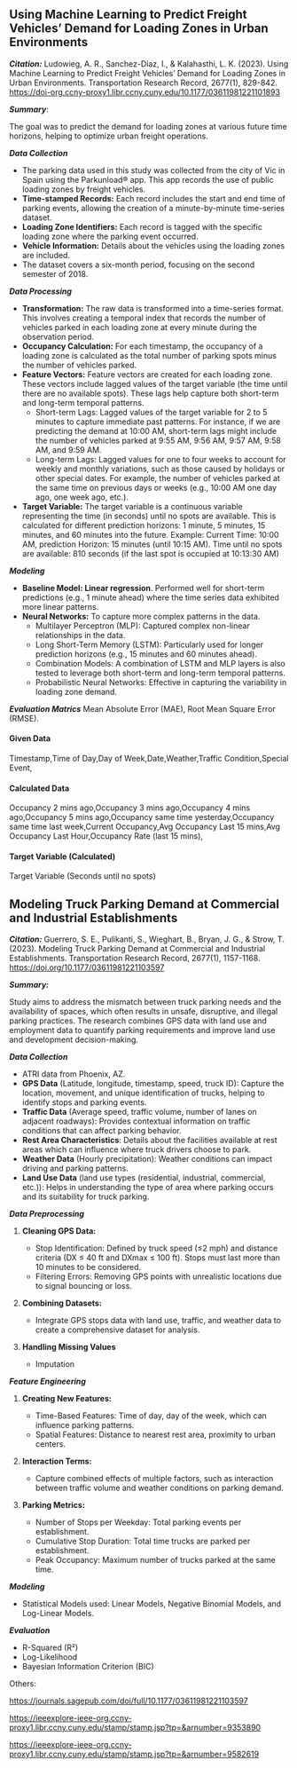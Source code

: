 ## Using Machine Learning to Predict Freight Vehicles’ Demand for Loading Zones in Urban Environments

***Citation:*** Ludowieg, A. R., Sanchez-Diaz, I., & Kalahasthi, L. K. (2023). Using Machine Learning to Predict Freight Vehicles’ Demand for Loading Zones in Urban Environments. Transportation Research Record, 2677(1), 829-842. https://doi-org.ccny-proxy1.libr.ccny.cuny.edu/10.1177/03611981221101893

***Summary***:

The goal was to predict the demand for loading zones at various future time horizons, helping to optimize urban freight operations. 

***Data Collection***
- The parking data used in this study was collected from the city of Vic in Spain using the Parkunload® app. This app records the use of public loading zones by freight vehicles.
- **Time-stamped Records:** Each record includes the start and end time of parking events, allowing the creation of a minute-by-minute time-series dataset.
- **Loading Zone Identifiers:** Each record is tagged with the specific loading zone where the parking event occurred.
- **Vehicle Information:** Details about the vehicles using the loading zones are included.
- The dataset covers a six-month period, focusing on the second semester of 2018.

***Data Processing***
-  **Transformation:** The raw data is transformed into a time-series format. This involves creating a temporal index that records the number of vehicles parked in each loading zone at every minute during the observation period.
-  **Occupancy Calculation:** For each timestamp, the occupancy of a loading zone is calculated as the total number of parking spots minus the number of vehicles parked.
-  **Feature Vectors:** Feature vectors are created for each loading zone. These vectors include lagged values of the target variable (the time until there are no available spots). These lags help capture both short-term and long-term temporal patterns.
    -   Short-term Lags: Lagged values of the target variable for 2 to 5 minutes to capture immediate past patterns.
        For instance, if we are predicting the demand at 10:00 AM, short-term lags might include the number of vehicles parked at 9:55 AM, 9:56 AM, 9:57 AM, 9:58 AM, and 9:59 AM.
    -   Long-term Lags: Lagged values for one to four weeks to account for weekly and monthly variations, such as those caused by holidays or other special dates.
        For example, the number of vehicles parked at the same time on previous days or weeks (e.g., 10:00 AM one day ago, one week ago, etc.).
-  **Target Variable:** The target variable is a continuous variable representing the time (in seconds) until no spots are available. This is calculated for different prediction horizons: 1 minute, 5 minutes, 15 minutes, and 60 minutes into the future.
      Example: Current Time: 10:00 AM, prediction Horizon: 15 minutes (until 10:15 AM). Time until no spots are available: 810 seconds (if the last spot is occupied at 10:13:30 AM)


***Modeling***
- **Baseline Model: Linear regression**. Performed well for short-term predictions (e.g., 1 minute ahead) where the time series data exhibited more linear patterns.
- **Neural Networks:** To capture more complex patterns in the data.
     - Multilayer Perceptron (MLP): Captured complex non-linear relationships in the data.
     - Long Short-Term Memory (LSTM): Particularly used for longer prediction horizons (e.g., 15 minutes and 60 minutes ahead).
     - Combination Models: A combination of LSTM and MLP layers is also tested to leverage both short-term and long-term temporal patterns.
     - Probabilistic Neural Networks: Effective in capturing the variability in loading zone demand.

***Evaluation Matrics***
Mean Absolute Error (MAE), Root Mean Square Error (RMSE).

#### Given Data
Timestamp,Time of Day,Day of Week,Date,Weather,Traffic Condition,Special Event,
#### Calculated Data
Occupancy 2 mins ago,Occupancy 3 mins ago,Occupancy 4 mins ago,Occupancy 5 mins ago,Occupancy same time yesterday,Occupancy same time last week,Current Occupancy,Avg Occupancy Last 15 mins,Avg Occupancy Last Hour,Occupancy Rate (last 15 mins),
#### Target Variable (Calculated)
Target Variable (Seconds until no spots)


## Modeling Truck Parking Demand at Commercial and Industrial Establishments

***Citation:*** Guerrero, S. E., Pulikanti, S., Wieghart, B., Bryan, J. G., & Strow, T. (2023). Modeling Truck Parking Demand at Commercial and Industrial Establishments. Transportation Research Record, 2677(1), 1157-1168. https://doi.org/10.1177/03611981221103597

***Summary:***

Study aims to address the mismatch between truck parking needs and the availability of spaces, which often results in unsafe, disruptive, and illegal parking practices. The research combines GPS data with land use and employment data to quantify parking requirements and improve land use and development decision-making.

***Data Collection***
- ATRI data from Phoenix, AZ.
- **GPS Data** (Latitude, longitude, timestamp, speed, truck ID): Capture the location, movement, and unique identification of trucks, helping to identify stops and parking events.
- **Traffic Data** (Average speed, traffic volume, number of lanes on adjacent roadways): Provides contextual information on traffic conditions that can affect parking behavior.
- **Rest Area Characteristics**: Details about the facilities available at rest areas which can influence where truck drivers choose to park.
- **Weather Data** (Hourly precipitation): Weather conditions can impact driving and parking patterns.
- **Land Use Data** (land use types (residential, industrial, commercial, etc.)): Helps in understanding the type of area where parking occurs and its suitability for truck parking.

***Data Preprocessing***
1. **Cleaning GPS Data:**
    - Stop Identification: Defined by truck speed (≤2 mph) and distance criteria (DX ≤ 40 ft and DXmax ≤ 100 ft). Stops must last more than 10 minutes to be considered.
    - Filtering Errors: Removing GPS points with unrealistic locations due to signal bouncing or loss.
      
2. **Combining Datasets:**
   - Integrate GPS stops data with land use, traffic, and weather data to create a comprehensive dataset for analysis.
     
3. **Handling Missing Values**
   - Imputation

***Feature Engineering***

1. **Creating New Features:**
    - Time-Based Features: Time of day, day of the week, which can influence parking patterns.
    - Spatial Features: Distance to nearest rest area, proximity to urban centers.

2. **Interaction Terms:**
    - Capture combined effects of multiple factors, such as interaction between traffic volume and weather conditions on parking demand.

3. **Parking Metrics:**
    - Number of Stops per Weekday: Total parking events per establishment.
    - Cumulative Stop Duration: Total time trucks are parked per establishment.
    - Peak Occupancy: Maximum number of trucks parked at the same time.

***Modeling***
- Statistical Models used: Linear Models, Negative Binomial Models, and Log-Linear Models.

***Evaluation***
- R-Squared (R²)
- Log-Likelihood
- Bayesian Information Criterion (BIC)



Others:

https://journals.sagepub.com/doi/full/10.1177/03611981221103597

https://ieeexplore-ieee-org.ccny-proxy1.libr.ccny.cuny.edu/stamp/stamp.jsp?tp=&arnumber=9353890

https://ieeexplore-ieee-org.ccny-proxy1.libr.ccny.cuny.edu/stamp/stamp.jsp?tp=&arnumber=9582619

  
